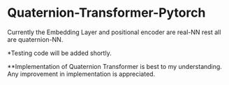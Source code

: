 # Quaternion-Transformer-Pytorch

Currently the Embedding Layer and positional encoder are real-NN rest all are quaternion-NN.

*Testing code will be added shortly.

**Implementation of Quaternion Transformer is best to my understanding. Any improvement in implementation is appreciated.
